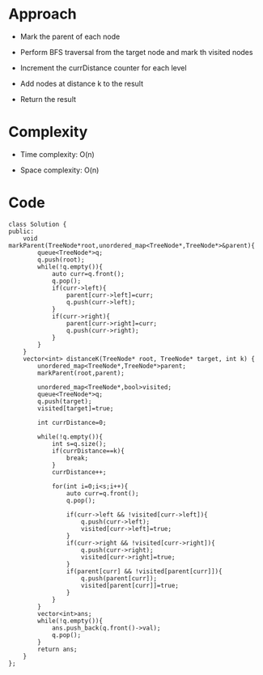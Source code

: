 # Approach
<!-- Describe your approach to solving the problem. -->
- Mark the parent of each node

- Perform BFS traversal from the target node and mark th visited nodes

- Increment the currDistance counter for each level

- Add nodes at distance k to the result

- Return the result

# Complexity
- Time complexity: O(n)
<!-- Add your time complexity here, e.g. $$O(n)$$ -->

- Space complexity: O(n)
<!-- Add your space complexity here, e.g. $$O(n)$$ -->

# Code
```
class Solution {
public:
    void markParent(TreeNode*root,unordered_map<TreeNode*,TreeNode*>&parent){
        queue<TreeNode*>q;
        q.push(root);
        while(!q.empty()){
            auto curr=q.front();
            q.pop();
            if(curr->left){
                parent[curr->left]=curr;
                q.push(curr->left);
            }
            if(curr->right){
                parent[curr->right]=curr;
                q.push(curr->right);
            }
        }
    }
    vector<int> distanceK(TreeNode* root, TreeNode* target, int k) {
        unordered_map<TreeNode*,TreeNode*>parent;
        markParent(root,parent);

        unordered_map<TreeNode*,bool>visited;
        queue<TreeNode*>q;
        q.push(target);
        visited[target]=true;

        int currDistance=0;

        while(!q.empty()){
            int s=q.size();
            if(currDistance==k){
                break;
            }
            currDistance++;

            for(int i=0;i<s;i++){
                auto curr=q.front();
                q.pop();

                if(curr->left && !visited[curr->left]){
                    q.push(curr->left);
                    visited[curr->left]=true;
                }
                if(curr->right && !visited[curr->right]){
                    q.push(curr->right);
                    visited[curr->right]=true;
                }
                if(parent[curr] && !visited[parent[curr]]){
                    q.push(parent[curr]);
                    visited[parent[curr]]=true;
                }
            }
        }
        vector<int>ans;
        while(!q.empty()){
            ans.push_back(q.front()->val);
            q.pop();
        }
        return ans;
    }
};
```